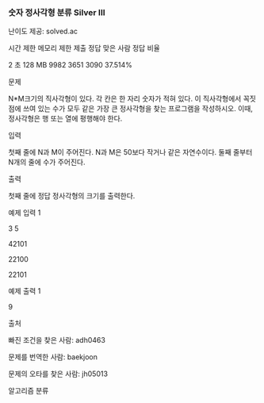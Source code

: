 ### 숫자 정사각형 분류 Silver III

난이도 제공: solved.ac

시간 제한	메모리 제한	제출	정답	맞은 사람	정답 비율

2 초	128 MB	9982	3651	3090	37.514%

문제

N*M크기의 직사각형이 있다. 각 칸은 한 자리 숫자가 적혀 있다. 이 직사각형에서 꼭짓점에 쓰여 있는 수가 모두 같은 가장 큰 정사각형을 찾는 프로그램을 작성하시오. 이때, 정사각형은 행 또는 열에 평행해야 한다.

입력

첫째 줄에 N과 M이 주어진다. N과 M은 50보다 작거나 같은 자연수이다. 둘째 줄부터 N개의 줄에 수가 주어진다.

출력

첫째 줄에 정답 정사각형의 크기를 출력한다.

예제 입력 1

3 5

42101

22100

22101

예제 출력 1

9

출처

빠진 조건을 찾은 사람: adh0463

문제를 번역한 사람: baekjoon

문제의 오타를 찾은 사람: jh05013

알고리즘 분류
